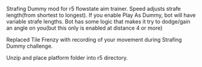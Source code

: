 Strafing Dummy mod for r5 flowstate aim trainer. Speed adjusts strafe length(from shortest to longest). If you enable Play As Dummy, bot will have variable strafe lengths. Bot has some logic that makes it try to dodge/gain an angle on you(but this only is enabled at distance 4 or more)

Replaced Tile Frenzy with recording of your movement during Strafing Dummy challenge.

Unzip and place platform folder into r5 directory.
